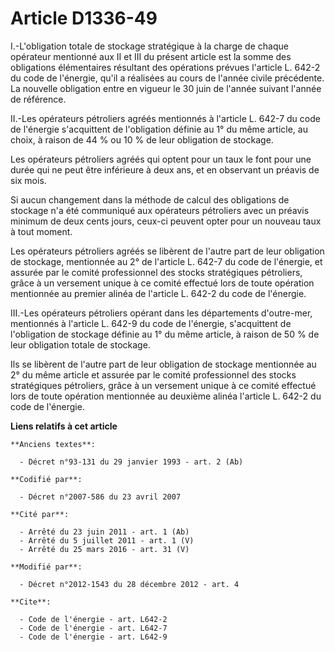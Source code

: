 # Article D1336-49

I.-L'obligation totale de stockage stratégique à la charge de chaque opérateur mentionné aux II et III du présent article est
la somme des obligations élémentaires résultant des opérations prévues l'article L. 642-2 du code de l'énergie, qu'il a
réalisées au cours de l'année civile précédente. La nouvelle obligation entre en vigueur le 30 juin de l'année suivant
l'année de référence. 

II.-Les opérateurs pétroliers agréés mentionnés à l'article L. 642-7 du code de l'énergie s'acquittent de l'obligation
définie au 1° du même article, au choix, à raison de 44 % ou 10 % de leur obligation de stockage. 

Les opérateurs pétroliers agréés qui optent pour un taux le font pour une durée qui ne peut être inférieure à deux ans, et en
observant un préavis de six mois. 

Si aucun changement dans la méthode de calcul des obligations de stockage n'a été communiqué aux opérateurs pétroliers avec
un préavis minimum de deux cents jours, ceux-ci peuvent opter pour un nouveau taux à tout moment. 

Les opérateurs pétroliers agréés se libèrent de l'autre part de leur obligation de stockage, mentionnée au 2° de l'article L.
642-7 du code de l'énergie, et assurée par le comité professionnel des stocks stratégiques pétroliers, grâce à un versement
unique à ce comité effectué lors de toute opération mentionnée au premier alinéa de l'article L. 642-2 du code de l'énergie. 

III.-Les opérateurs pétroliers opérant dans les départements d'outre-mer, mentionnés à l'article L. 642-9 du code de
l'énergie, s'acquittent de l'obligation de stockage définie au 1° du même article, à raison de 50 % de leur obligation totale
de stockage. 

Ils se libèrent de l'autre part de leur obligation de stockage mentionnée au 2° du même article et assurée par le comité
professionnel des stocks stratégiques pétroliers, grâce à un versement unique à ce comité effectué lors de toute opération
mentionnée au deuxième alinéa l'article L. 642-2 du code de l'énergie.

**Liens relatifs à cet article**

	**Anciens textes**:

	  - Décret n°93-131 du 29 janvier 1993 - art. 2 (Ab)

	**Codifié par**:

	  - Décret n°2007-586 du 23 avril 2007

	**Cité par**:

	  - Arrêté du 23 juin 2011 - art. 1 (Ab)
	  - Arrêté du 5 juillet 2011 - art. 1 (V)
	  - Arrêté du 25 mars 2016 - art. 31 (V)

	**Modifié par**:

	  - Décret n°2012-1543 du 28 décembre 2012 - art. 4

	**Cite**:

	  - Code de l'énergie - art. L642-2
	  - Code de l'énergie - art. L642-7
	  - Code de l'énergie - art. L642-9
